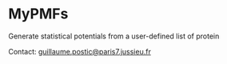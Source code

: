# MyPMFs
Generate statistical potentials from a user-defined list of protein

Contact: guillaume.postic@paris7.jussieu.fr
